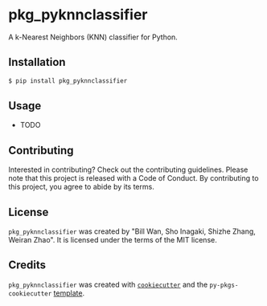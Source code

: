 # pkg_pyknnclassifier

A k-Nearest Neighbors (KNN) classifier for Python.

## Installation

```bash
$ pip install pkg_pyknnclassifier
```

## Usage

- TODO

## Contributing

Interested in contributing? Check out the contributing guidelines. Please note that this project is released with a Code of Conduct. By contributing to this project, you agree to abide by its terms.

## License

`pkg_pyknnclassifier` was created by "Bill Wan, Sho Inagaki, Shizhe Zhang, Weiran Zhao". It is licensed under the terms of the MIT license.

## Credits

`pkg_pyknnclassifier` was created with [`cookiecutter`](https://cookiecutter.readthedocs.io/en/latest/) and the `py-pkgs-cookiecutter` [template](https://github.com/py-pkgs/py-pkgs-cookiecutter).
